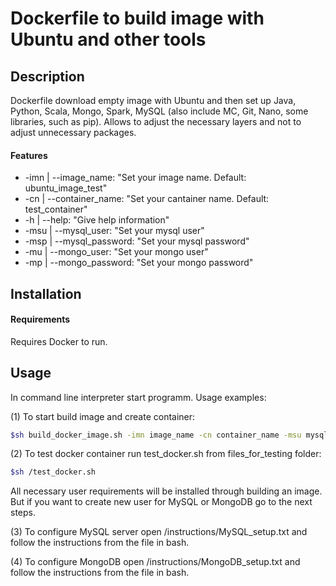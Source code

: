 # Dockerfile to build image with Ubuntu and other tools

## Description

Dockerfile download empty image with Ubuntu 
and then set up Java, Python, Scala, Mongo, Spark, MySQL (also include MC, Git, Nano, some libraries, such as pip).
Allows to adjust the necessary layers and not to adjust unnecessary packages.

#### Features
 - -imn | --image_name: "Set your image name. Default: ubuntu_image_test"
 - -cn | --container_name: "Set your cantainer name. Default: test_container" 
 - -h | --help: "Give help information"
 - -msu | --mysql_user: "Set your mysql user" 
 - -msp | --mysql_password: "Set your mysql password"
 - -mu | --mongo_user: "Set your mongo user"
 - -mp | --mongo_password: "Set your mongo password"

## Installation
#### Requirements 

Requires Docker to run.
## Usage

In command line interpreter start programm.
Usage examples:

(1) To start build image and create container:

```sh
$sh build_docker_image.sh -imn image_name -cn container_name -msu mysql_user -msp mysql_password -mu mongo_user -mp mongo_password
```  

(2) To test docker container run test_docker.sh from files_for_testing folder:

```sh
$sh /test_docker.sh
``` 
All necessary user requirements will be installed through building an image. But if you want to create new user for MySQL or MongoDB go to the next steps.

(3) To configure MySQL server open /instructions/MySQL_setup.txt and follow the instructions from the file in bash.

(4) To configure MongoDB open /instructions/MongoDB_setup.txt and follow the instructions from the file in bash.
